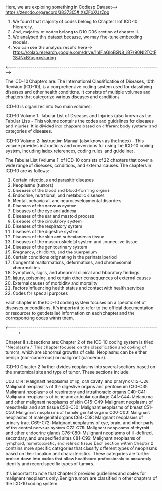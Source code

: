 Here, we are exploring something in Codiesp Dataset--> https://zenodo.org/record/3837305#.XsZFoXUzZpg
1. We found that majority of codes belong to Chapter II of ICD-10 Hierarchy.
2. And, majority of codes belong to D10-D36 section of chapter II.
3. We analysed this dataset because, we may fine-tune embedding models.
4. You can see the analysis results here--> https://colab.research.google.com/drive/1hIFIaGloBSN8_iB7e90Nl2TCtF28JNxB?usp=sharing

<----------------------------------------------------------------------------->

The ICD-10 Chapters are:
The International Classification of Diseases, 10th Revision (ICD-10), is a comprehensive coding system used for classifying diseases and other health conditions. It consists of multiple volumes and chapters that categorize various diseases and conditions.

ICD-10 is organized into two main volumes:

ICD-10 Volume 1: Tabular List of Diseases and Injuries (also known as the Tabular List) - This volume contains the codes and guidelines for diseases and injuries. It is divided into chapters based on different body systems and categories of diseases.

ICD-10 Volume 2: Instruction Manual (also known as the Index) - This volume provides instructions and conventions for using the ICD-10 coding system, including index references, coding rules, and guidelines.

The Tabular List (Volume 1) of ICD-10 consists of 22 chapters that cover a wide range of diseases, conditions, and external causes. The chapters in ICD-10 are as follows:

1. Certain infectious and parasitic diseases
2. Neoplasms (tumors)
3. Diseases of the blood and blood-forming organs
4. Endocrine, nutritional, and metabolic diseases
5. Mental, behavioral, and neurodevelopmental disorders
6. Diseases of the nervous system
7. Diseases of the eye and adnexa
8. Diseases of the ear and mastoid process
9. Diseases of the circulatory system
10. Diseases of the respiratory system
11. Diseases of the digestive system
12. Diseases of the skin and subcutaneous tissue
13. Diseases of the musculoskeletal system and connective tissue
14. Diseases of the genitourinary system
15. Pregnancy, childbirth, and the puerperium
16. Certain conditions originating in the perinatal period
17. Congenital malformations, deformations, and chromosomal abnormalities
18. Symptoms, signs, and abnormal clinical and laboratory findings
19. Injury, poisoning, and certain other consequences of external causes
20. External causes of morbidity and mortality
21. Factors influencing health status and contact with health services
22. Codes for special purposes

Each chapter in the ICD-10 coding system focuses on a specific set of diseases or conditions. It's important to refer to the official documentation or resources to get detailed information on each chapter and the corresponding codes within them.

<-------------------------------------------------------------------------------->

Chapter II subsections are:
Chapter 2 of the ICD-10 coding system is titled "Neoplasms." This chapter focuses on the classification and coding of tumors, which are abnormal growths of cells. Neoplasms can be either benign (non-cancerous) or malignant (cancerous).

ICD-10 Chapter 2 further divides neoplasms into several sections based on the anatomical site and type of tumor. These sections include:

C00-C14: Malignant neoplasms of lip, oral cavity, and pharynx
C15-C26: Malignant neoplasms of the digestive organs and peritoneum
C30-C39: Malignant neoplasms of respiratory and intrathoracic organs
C40-C41: Malignant neoplasms of bone and articular cartilage
C43-C44: Melanoma and other malignant neoplasms of skin
C45-C49: Malignant neoplasms of mesothelial and soft tissue
C50-C50: Malignant neoplasms of breast
C51-C58: Malignant neoplasms of female genital organs
C60-C63: Malignant neoplasms of male genital organs
C64-C68: Malignant neoplasms of urinary tract
C69-C72: Malignant neoplasms of eye, brain, and other parts of the central nervous system
C73-C75: Malignant neoplasms of thyroid and other endocrine glands
C76-C80: Malignant neoplasms of ill-defined, secondary, and unspecified sites
C81-C96: Malignant neoplasms of lymphoid, hematopoietic, and related tissue
Each section within Chapter 2 contains more specific categories that classify different types of neoplasms based on their location and characteristics. These categories are further broken down into codes that allow healthcare professionals to accurately identify and record specific types of tumors.

It's important to note that Chapter 2 provides guidelines and codes for malignant neoplasms only. Benign tumors are classified in other chapters of the ICD-10 coding system.







